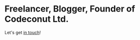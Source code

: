# Freelancer, Blogger, Founder of Codeconut Ltd.

Let's get [in touch](https://github.com/ChristianOellers)!

